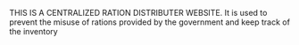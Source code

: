 THIS IS A CENTRALIZED RATION DISTRIBUTER WEBSITE.
It is used to prevent the misuse of rations provided by the government and keep track of the inventory 
